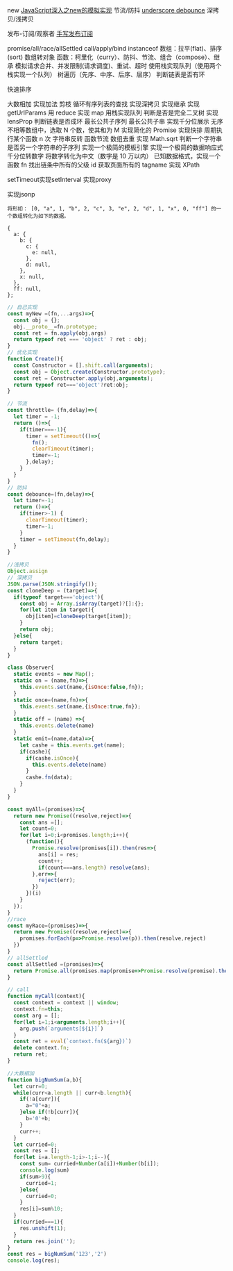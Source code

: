 new
[JavaScript深入之new的模拟实现](https://juejin.cn/post/6844903476766441479)
节流/防抖
[underscore debounce](https://github.com/jashkenas/underscore/blob/master/modules/debounce.js)
深拷贝/浅拷贝

发布-订阅/观察者
[手写发布订阅](https://github.com/lgwebdream/FE-Interview/issues/34)

promise/all/race/allSettled
call/apply/bind
instanceof
数组：拉平(flat)、排序(sort)
数组转对象
函数：柯里化（curry）、防抖、节流、组合（compose）、继承
模拟请求合并、并发限制(请求调度)、重试、超时
使用栈实现队列（使用两个栈实现一个队列）
树遍历（先序、中序、后序、层序）
判断链表是否有环

快速排序

大数相加
实现加法
剪枝
循环有序列表的查找
实现深拷贝
实现继承
实现 getUrlParams
用 reduce 实现 map
用栈实现队列
判断是否是完全二叉树
实现 lensProp
判断链表是否成环
最长公共子序列
最长公共子串
实现千分位展示
无序不相等数组中，选取 N 个数，使其和为 M
实现简化的 Promise
实现快排
周期执行某个函数 n 次
字符串反转
函数节流
数组去重
实现 Math.sqrt
判断一个字符串是否另一个字符串的子序列
实现一个极简的模板引擎
实现一个极简的数据响应式
千分位转数字
将数字转化为中文（数字是 10 万以内）
已知数据格式，实现一个函数 fn 找出链条中所有的父级 id
获取页面所有的 tagname
实现 XPath

setTimeout实现setInterval
实现proxy

实现jsonp

```
将形如： [0, "a", 1, "b", 2, "c", 3, "e", 2, "d", 1, "x", 0, "ff"] 的一个数组转化为如下的数据。

{
  a: {
    b: {
      c: {
        e: null,
      },
      d: null,
    },
    x: null,
  },
  ff: null,
};
```
```js
// 自己实现
const myNew =(fn,...args)=>{
  const obj = {};
  obj.__proto__=fn.prototype;
  const ret = fn.apply(obj,args)
  return typeof ret === 'object' ? ret : obj;
}
// 优化实现
function Create(){
  const Constructor = [].shift.call(arguments);
  const obj = Object.create(Constructor.prototype);
  const ret = Constructor.apply(obj,arguments);
  return typeof ret==='object'?ret:obj;
}
```

```js
// 节流
const throttle= (fn,delay)=>{
  let timer = -1;
  return ()=>{
    if(timer===-1){
      timer = setTimeout(()=>{
        fn();
        clearTimeout(timer);
        timer=-1;
      },delay);
    }
  }
}
// 防抖
const debounce=(fn,delay)=>{
  let timer=-1;
  return ()=>{
    if(timer>-1) {
      clearTimeout(timer);
      timer=-1;
    }
    timer = setTimeout(fn,delay);
  }
}
```

```js
//浅拷贝
Object.assign
// 深拷贝
JSON.parse(JSON.stringify());
const cloneDeep = (target)=>{
  if(typeof target==='object'){
    const obj = Array.isArray(target)?[]:{};
    for(let item in target){
      obj[item]=cloneDeep(target[item]);
    }
    return obj;
  }else{
    return target;
  }
}
```

```js
class Observer{
  static events = new Map();
  static on = (name,fn)=>{
    this.events.set(name,{isOnce:false,fn});
  }
  static once=(name,fn)=>{
    this.events.set(name,{isOnce:true,fn});
  }
  static off = (name) =>{
    this.events.delete(name)
  }
  static emit=(name,data)=>{
    let cashe = this.events.get(name);
    if(cashe){
      if(cashe.isOnce){
        this.events.delete(name)
      }
      cashe.fn(data);
    }
  }
}
```

```js
const myAll=(promises)=>{
  return new Promise((resolve,reject)=>{
    const ans =[];
    let count=0;
    for(let i=0;i<promises.length;i++){
      (function(){
        Promise.resolve(promises[i]).then(res=>{
          ans[i] = res;
          count++;
          if(count===ans.length) resolve(ans);
        },err=>{
          reject(err);
        })
      })(i)
    }
  });
}
//race
const myRace=(promises)=>{
  return new Promise((resolve,reject)=>{
    promises.forEach(p=>Promise.resolve(p)).then(resolve,reject)
  })
}
// allSettled
const allSettled =(promises)=>{
  return Promise.all(promises.map(promise=>Promise.resolve(promise).then(res=>({status:'fulfilled',res},err=>({status:'rejected',err})))))
}
```
```js
// call
function myCall(context){
  const context = context || window;
  context.fn=this;
  const arg = [];
  for(let i=1;i<arguments.length;i++){
    arg.push(`arguments[${i}]`)
  }
  const ret = eval(`context.fn(${arg})`)
  delete context.fn;
  return ret;
}
```
```js
//大数相加
function bigNumSum(a,b){
  let curr=0;
  while(curr<a.length || curr<b.length){
    if(!a[curr]){
      a="0"+a;
    }else if(!b[curr]){
      b='0'+b;
    }
    curr++;
  }
  let curried=0;
  const res = [];
  for(let i=a.length-1;i>-1;i--){
    const sum= curried+Number(a[i])+Number(b[i]);
    console.log(sum)
    if(sum>9){
      curried=1;
    }else{
      curried=0;
    }
    res[i]=sum%10;
  }
  if(curried===1){
    res.unshift(1);
  }
  return res.join('');
}
const res = bigNumSum('123','2')
console.log(res);
```